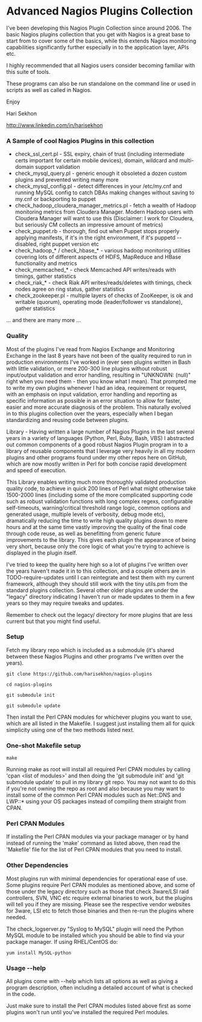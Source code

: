Advanced Nagios Plugins Collection
==================================

I've been developing this Nagios Plugin Collection since around 2006. The basic Nagios plugins collection that you get with Nagios is a great base to start from to cover some of the basics, while this extends Nagios monitoring capabilities significantly further especially in to the application layer, APIs etc.

I highly recommended that all Nagios users consider becoming familiar with this suite of tools.

These programs can also be run standalone on the command line or used in scripts as well as called in Nagios.

Enjoy

Hari Sekhon

http://www.linkedin.com/in/harisekhon

### A Sample of cool Nagios Plugins in this collection ###

- check_ssl_cert.pl     - SSL expiry, chain of trust (including intermediate certs important for certain mobile devices), domain, wildcard and multi-domain support validation
- check_mysql_query.pl  - generic enough it obsoleted a dozen custom plugins and prevented writing many more
- check_mysql_config.pl - detect differences in your /etc/my.cnf and running MySQL config to catch DBAs making changes without saving to my.cnf or backporting to puppet
- check_hadoop_cloudera_manager_metrics.pl - fetch a wealth of Hadoop monitoring metrics from Cloudera Manager. Modern Hadoop users with Cloudera Manager will want to use this (Disclaimer: I work for Cloudera, but seriously CM collects an impressive amount of metrics)
- check_puppet.rb                   - thorough, find out when Puppet stops properly applying manifests, if it's in the right environment, if it's puppetd --disabled, right puppet version etc
- check_hadoop_* / check_hbase_*    - various hadoop monitoring utilities covering lots of different aspects of HDFS, MapReduce and HBase functionality and metrics
- check_memcached_*                 - check Memcached API writes/reads with timings, gather statistics
- check_riak_*                      - check Riak API writes/reads/deletes with timings, check nodes agree on ring status, gather statistics
- check_zookeeper.pl                - multiple layers of checks of ZooKeeper, is ok and writable (quorum), operating mode (leader/follower vs standalone), gather statistics

... and there are many more ...

### Quality ###

Most of the plugins I've read from Nagios Exchange and Monitoring Exchange in the last 8 years have not been of the quality required to run in production environments I've worked in (ever seen plugins written in Bash with little validation, or mere 200-300 line plugins without robust input/output validation and error handling, resulting in "UNKNOWN: (null)" right when you need them - then you know what I mean). That prompted me to write my own plugins whenever I had an idea, requirement or request, with an emphasis on input validation, error handling and reporting as specific information as possible in an error situation to allow for faster, easier and more accurate diagnosis of the problem. This naturally evolved in to this plugins collection over the years, especially when I began standardizing and reusing code between plugins.

Library - Having written a large number of Nagios Plugins in the last several years in a variety of languages (Python, Perl, Ruby, Bash, VBS) I abstracted out common components of a good robust Nagios Plugin program in to a library of reusable components that I leverage very heavily in all my modern plugins and other programs found under my other repos here on GitHub, which are now mostly written in Perl for both concise rapid development and speed of execution.

This Library enables writing much more thoroughly validated production quality code, to achieve in quick 200 lines of Perl what might otherwise take 1500-2000 lines (including some of the more complicated supporting code such as robust validation functions with long complex regexs, configurable self-timeouts, warning/critical threshold range logic, common options and generated usage, multiple levels of verbosity, debug mode etc), dramatically reducing the time to write high quality plugins down to mere hours and at the same time vastly improving the quality of the final code through code reuse, as well as benefitting from generic future improvements to the library. This gives each plugin the appearance of being very short, because only the core logic of what you're trying to achieve is displayed in the plugin itself.

I've tried to keep the quality here high so a lot of plugins I've written over the years haven't made it in to this collection, and a couple others are in TODO-require-updates until I can reintegrate and test them with my current framework, although they should still work with the tiny utils.pm from the standard plugins collection. Several other older plugins are under the "legacy" directory indicating I haven't run or made updates to them in a few years so they may require tweaks and updates.

Remember to check out the legacy/ directory for more plugins that are less current but that you might find useful.

### Setup ###

Fetch my library repo which is included as a submodule (it's shared between these Nagios Plugins and other programs I've written over the years).

```
git clone https://github.com/harisekhon/nagios-plugins
```
```
cd nagios-plugins
```
```
git submodule init
```
```
git submodule update
```

Then install the Perl CPAN modules for whichever plugins you want to use, which are all listed in the Makefile. I suggest just installing them all for quick simplicity using one of the two methods listed next.

### One-shot Makefile setup ###

```
make
```

Running make as root will install all required Perl CPAN modules by calling 'cpan \<list of modules\>' and then doing the 'git submodule init' and 'git submodule update' to pull in my library git repo. You may not want to do this if you're not owning the repo as root and also because you may want to install some of the common Perl CPAN modules such as Net::DNS and LWP::* using your OS packages instead of compiling them straight from CPAN.

### Perl CPAN Modules ###

If installing the Perl CPAN modules via your package manager or by hand instead of running the 'make' command as listed above, then read the 'Makefile' file for the list of Perl CPAN modules that you need to install.

### Other Dependencies ###

Most plugins run with minimal dependencies for operational ease of use. Some plugins require Perl CPAN modules as mentioned above, and some of those under the legacy directory such as those that check 3ware/LSI raid controllers, SVN, VNC etc require external binaries to work, but the plugins will tell you if they are missing. Please see the respective vendor websites for 3ware, LSI etc to fetch those binaries and then re-run the plugins where needed.

The check_logserver.py "Syslog to MySQL" plugin will need the Python MySQL module to be installed which you should be able to find via your package manager. If using RHEL/CentOS do:

```
yum install MySQL-python
```

### Usage --help ###

All plugins come with --help which lists all options as well as giving a program description, often including a detailed account of what is checked in the code.

Just make sure to install the Perl CPAN modules listed above first as some plugins won't run until you've installed the required Perl modules.

